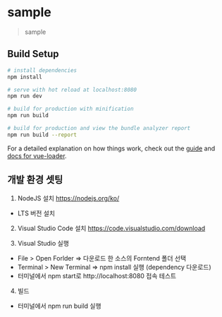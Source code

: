 # sample

> sample

## Build Setup

``` bash
# install dependencies
npm install

# serve with hot reload at localhost:8080
npm run dev

# build for production with minification
npm run build

# build for production and view the bundle analyzer report
npm run build --report
```

For a detailed explanation on how things work, check out the [guide](http://vuejs-templates.github.io/webpack/) and [docs for vue-loader](http://vuejs.github.io/vue-loader).

## 개발 환경 셋팅

1. NodeJS 설치
https://nodejs.org/ko/
- LTS 버전 설치

2. Visual Studio Code 설치
https://code.visualstudio.com/download

3. Visual Studio 실행
- File > Open Forlder => 다운로드 한 소스의 Forntend 폴더 선택
- Terminal > New Terminal => npm install 실행 (dependency 다운로드)
- 터미널에서 npm start로 http://localhost:8080 접속 테스트

4. 빌드
- 터미널에서 npm run build 실행

